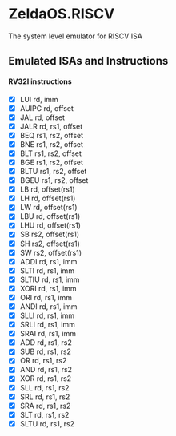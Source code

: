 # ZeldaOS.RISCV
The system level emulator for RISCV ISA


## Emulated ISAs and Instructions
#### RV32I instructions
- [X] LUI rd, imm
- [X] AUIPC rd, offset
- [X] JAL rd, offset
- [X] JALR rd, rs1, offset
- [X] BEQ rs1, rs2, offset
- [x] BNE rs1, rs2, offset
- [x] BLT rs1, rs2, offset
- [x] BGE rs1, rs2, offset
- [x] BLTU rs1, rs2, offset
- [x] BGEU rs1, rs2, offset
- [x] LB rd, offset(rs1)
- [x] LH rd, offset(rs1)
- [x] LW rd, offset(rs1)
- [x] LBU rd, offset(rs1)
- [x] LHU rd, offset(rs1)
- [x] SB rs2, offset(rs1)
- [x] SH rs2, offset(rs1)
- [x] SW rs2, offset(rs1)
- [x] ADDI rd, rs1, imm
- [x] SLTI rd, rs1, imm
- [x] SLTIU rd, rs1, imm
- [x] XORI rd, rs1, imm
- [x] ORI rd, rs1, imm
- [x] ANDI rd, rs1, imm
- [x] SLLI rd, rs1, imm
- [x] SRLI rd, rs1, imm
- [x] SRAI rd, rs1, imm
- [x] ADD rd, rs1, rs2
- [x] SUB rd, rs1, rs2
- [x] OR rd, rs1, rs2
- [x] AND rd, rs1, rs2
- [x] XOR rd, rs1, rs2
- [x] SLL rd, rs1, rs2
- [x] SRL rd, rs1, rs2
- [x] SRA rd, rs1, rs2
- [x] SLT rd, rs1, rs2
- [x] SLTU rd, rs1, rs2

